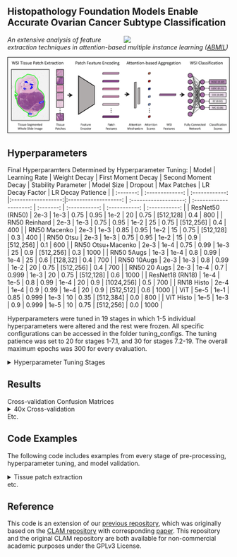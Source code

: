 ## Histopathology Foundation Models Enable Accurate Ovarian Cancer Subtype Classification
<img src="CISTIB logo.png" align="right" width="240"/>

*An extensive analysis of feature extraction techniques in attention-based multiple instance learning ([ABMIL](https://proceedings.mlr.press/v80/ilse18a.html?ref=https://githubhelp.com))* 


<img src="ABMILpipelineUpdate-min.png" align="centre" width="900"/>

## Hyperparameters
Final Hyperparamters Determined by Hyperparameter Tuning: 
| Model | Learning Rate | Weight Decay | First Moment Decay | Second Moment Decay | Stability Parameter | Model Size | Dropout | Max Patches | LR Decay Factor | LR Decay Patience | 
| :-------: | :-------------: | :------------: |:------------------:|:-------------------: | :-------------------: | :--------------------: | :-------: | :-----------: | :-----------: | :-----------: |
| ResNet50 (RN50) | 2e-3 | 1e-3 | 0.75 | 0.95 | 1e-2 | 20 | 0.75 | [512,128] | 0.4 | 800 | 
| RN50 Reinhard  | 2e-3 | 1e-3 | 0.75 | 0.95 | 1e-2 | 25 | 0.75 | [512,256] | 0.4 | 400 | 
| RN50 Macenko | 2e-3 | 1e-3 | 0.85 | 0.95 | 1e-2 | 15 | 0.75 | [512,128] | 0.3 | 400 | 
| RN50 Otsu | 2e-3 | 1e-3 | 0.75 | 0.95 | 1e-2 | 15 | 0.9 | [512,256] | 0.1 | 600 | 
| RN50 Otsu+Macenko | 2e-3 | 1e-4 | 0.75 | 0.99 | 1e-3 | 25 |  0.9 | [512,256] | 0.3 | 1000 | 
| RN50 5Augs | 1e-3 | 1e-4 | 0.8 | 0.99 | 1e-4 | 25 | 0.6 | [128,32] | 0.4 | 700 | 
| RN50 10Augs | 2e-3 | 1e-3 | 0.8 | 0.99 | 1e-2 | 20 | 0.75 | [512,256] | 0.4 | 700 | 
| RN50 20 Augs | 2e-3 | 1e-4 | 0.7 | 0.999 | 1e-3 | 20 | 0.75 | [512,128] | 0.6 | 1000 | 
| ResNet18 (RN18) | 1e-4 | 1e-5 | 0.8 | 0.99 | 1e-4 | 20 | 0.9 | [1024,256] | 0.5 | 700 | 
| RN18 Histo | 2e-4 | 1e-4 | 0.9 | 0.99 | 1e-4 | 20 | 0.9 | [512,512] | 0.6 | 1000 | 
| ViT | 5e-5 | 1e-1 | 0.85 | 0.999 | 1e-3 | 10 | 0.35 | [512,384] | 0.0 | 800 | 
| ViT Histo | 1e-5 | 1e-3 | 0.9 | 0.999 | 1e-5 | 10 | 0.75 | [512,256] | 0.0 | 1000 | 



Hyperparameters were tuned in 19 stages in which 1-5 individual hyperparameters were altered and the rest were frozen. All specific configurations can be accessed in the folder tuning_configs. The tuning patience was set to 20 for stages 1-7.1, and 30 for stages 7.2-19. The overall maximum epochs was 300 for every evaluation.

<details>
<summary>
Hyperparameter Tuning Stages
</summary>
An issue with unstable random seeds effected some early experiments, but this was resolved before tuning stage 11 for each model. Models which were not effected by this were not subject to tuning stages 11 and 12, which repeated previous models using fixed random seeds.

- Stage 1: Learning Rate, Model Size
- Stage 2: Dropout, Max Patches
- Stage 3: First Moment Decay, Second Moment Decay
- Stage 4: Weight Decay, Learning Rate
- Stage 5: First Moment Decay, Stability Parameter
- Stage 6: Model Size, Max Patches
- Stage 7: LR Decay Factor, LR Decay Patience
- Stage 8: Learning Rate, Dropout
- Stage 9: Model Size
- Stage 10: Learning Rate, Model Size, LR Decay Patience
- Stage 11: Repeat of stage 10 with fixed random seeds
- Stage 12: Repeat of best from first 9 stages with fixed random seeds
- Stage 13: Dropout, Max Patches
- Stage 14: LR Decay Factor, LR Decay Patience
- Stage 15: Learning Rate, Model Size
- Stage 16: Max Patches, Weight Decay
- Stage 17: Model Size
- Stage 18: First Moment Decay, Second Moment Decay
- Stage 19: Learning Rate, First Moment Decay, Model Size, Dropout, Max Patches  


</details>

## Results

<summary>
Cross-validation Confusion Matrices
</summary>
  
<details>
<summary>
40x Cross-validation
</summary>

|  | HGSC | LGSC |  CCC | EC | MC |
| :----------: | :----------: | :----------: | :----------: | :----------: | :----------: |
| HGSC | **429** | 0 | 19 | 25 | 11 |
| LGSC | 17 | **0** | 3 | 1 | 1 |
| CCC | 39 | 0 | **94** | 9 | 14 |
| EC | 38 | 1 | 1 | **139** | 24 |
| MC | 10 | 0 | 9 | 39 | **37** |

class 0 precision: 0.80488 recall: 0.88636 f1: 0.84366

class 1 precision: 0.00000 recall: 0.00000 f1: 0.00000

class 2 precision: 0.74603 recall: 0.60256 f1: 0.66667

class 3 precision: 0.65258 recall: 0.68473 f1: 0.66827

class 4 precision: 0.42529 recall: 0.38947 f1: 0.40659


</details>
Etc.


## Code Examples
The following code includes examples from every stage of pre-processing, hyperparameter tuning, and model validation.  

<details>
<summary>
Tissue patch extraction
</summary>
We segmented tissue using saturation thresholding and extracted non-overlapping tissue regions which corresponded to 256x256 pixel patches at 40x (e.g. 512x512 for 20x, 1024x1024 for 10x). At this stage all images are still at 40x magnification, and only the patch size is changing:
  
``` shell
## 40x 256x256 patches for use in 40x experiments
python create_patches_fp.py --source "/mnt/data/Katie_WSI/edrive" --save_dir "/mnt/results/patches/ovarian_leeds_mag40x_patch256_DGX_fp" --patch_size 256 --step_size 256 --seg --patch --stitch 	
## 40x 8192x8192 patches for use in 1.25x experiments
python create_patches_fp.py --source "/mnt/data/Katie_WSI/edrive" --save_dir "/mnt/results/patches/ovarian_leeds_mag40x_patch8192_DGX_fp" --patch_size 8192 --step_size 8192 --seg --patch --stitch 	
``` 
</details>
etc.


## Reference
This code is an extension of our [previous repository](https://github.com/scjjb/DRAS-MIL), which was originally based on the [CLAM repository](https://github.com/mahmoodlab/CLAM) with corresponding [paper](https://www.nature.com/articles/s41551-020-00682-w). This repository and the original CLAM repository are both available for non-commercial academic purposes under the GPLv3 License.
